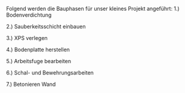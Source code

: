 Folgend werden die Bauphasen für unser kleines Projekt angeführt:
1.) Bodenverdichtung

2.) Sauberkeitsschicht einbauen

3.) XPS verlegen

4.) Bodenplatte herstellen

5.) Arbeitsfuge bearbeiten

6.) Schal- und Bewehrungsarbeiten

7.) Betonieren Wand
